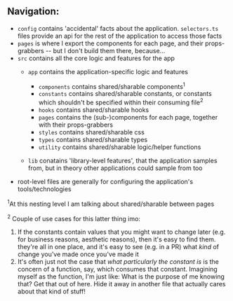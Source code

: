 ## Navigation:

- `config` contains 'accidental' facts about the application. `selectors.ts` files provide an api for the rest of the application to access those facts
- `pages` is where I export the components for each page, and their props-grabbers -- but I don't build them there, because...
- `src` contains all the core logic and features for the app
  - `app` contains the application-specific logic and features 
    - `components` contains shared/sharable components<sup>1</sup>
    - `constants` contains shared/sharable constants, or constants which shouldn't be specified within their consuming file<sup>2</sup>
    - `hooks` contains shared/sharable hooks
    - `pages` contains the (sub-)components for each page, together with their props-grabbers
    - `styles` contains shared/sharable css
    - `types` contains shared/sharable types
    - `utility` contains shared/sharable logic/helper functions
    
  - `lib` conatains 'library-level features', that the application samples from, but in theory other applications could sample from too
- root-level files are generally for configuring the application's tools/technologies 

<sup>1</sup>At this nesting level I am talking about shared/sharable between pages

<sup>2</sup> Couple of use cases for this latter thing imo:
1. If the constants contain values that you might want to change later (e.g. for business reasons, aesthetic reasons), then it's easy to find them. they're all in one place, and it's easy to see (e.g. in a PR) what *kind* of change you've made once you've made it
2.  It's often just not the case that *what particularly the constant is* is the concern of a function, say, which consumes that constant. Imagining myself as the function, I'm just like: What is the purpose of me knowing that? Get that out of here. Hide it away in another file that actually cares about that kind of stuff!